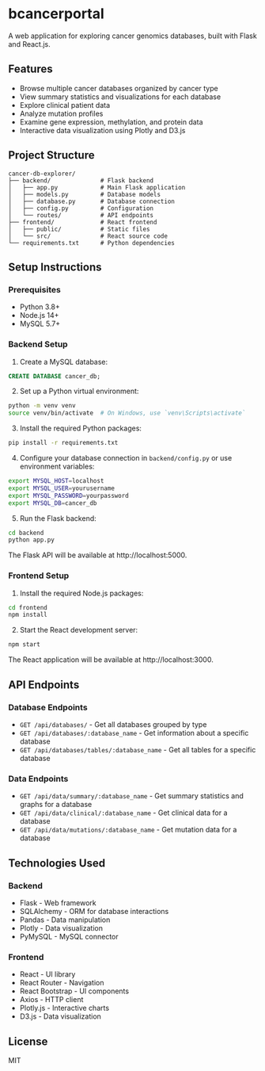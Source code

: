 # bcancerportal

A web application for exploring cancer genomics databases, built with Flask and React.js.

## Features

- Browse multiple cancer databases organized by cancer type
- View summary statistics and visualizations for each database
- Explore clinical patient data
- Analyze mutation profiles
- Examine gene expression, methylation, and protein data
- Interactive data visualization using Plotly and D3.js

## Project Structure

```
cancer-db-explorer/
├── backend/              # Flask backend
│   ├── app.py            # Main Flask application
│   ├── models.py         # Database models
│   ├── database.py       # Database connection
│   ├── config.py         # Configuration
│   └── routes/           # API endpoints
├── frontend/             # React frontend
│   ├── public/           # Static files
│   └── src/              # React source code
└── requirements.txt      # Python dependencies
```

## Setup Instructions

### Prerequisites

- Python 3.8+
- Node.js 14+
- MySQL 5.7+

### Backend Setup

1. Create a MySQL database:

```sql
CREATE DATABASE cancer_db;
```

2. Set up a Python virtual environment:

```bash
python -m venv venv
source venv/bin/activate  # On Windows, use `venv\Scripts\activate`
```

3. Install the required Python packages:

```bash
pip install -r requirements.txt
```

4. Configure your database connection in `backend/config.py` or use environment variables:

```bash
export MYSQL_HOST=localhost
export MYSQL_USER=yourusername
export MYSQL_PASSWORD=yourpassword
export MYSQL_DB=cancer_db
```

5. Run the Flask backend:

```bash
cd backend
python app.py
```

The Flask API will be available at http://localhost:5000.

### Frontend Setup

1. Install the required Node.js packages:

```bash
cd frontend
npm install
```

2. Start the React development server:

```bash
npm start
```

The React application will be available at http://localhost:3000.

## API Endpoints

### Database Endpoints

- `GET /api/databases/` - Get all databases grouped by type
- `GET /api/databases/:database_name` - Get information about a specific database
- `GET /api/databases/tables/:database_name` - Get all tables for a specific database

### Data Endpoints

- `GET /api/data/summary/:database_name` - Get summary statistics and graphs for a database
- `GET /api/data/clinical/:database_name` - Get clinical data for a database
- `GET /api/data/mutations/:database_name` - Get mutation data for a database

## Technologies Used

### Backend
- Flask - Web framework
- SQLAlchemy - ORM for database interactions
- Pandas - Data manipulation
- Plotly - Data visualization
- PyMySQL - MySQL connector

### Frontend
- React - UI library
- React Router - Navigation
- React Bootstrap - UI components
- Axios - HTTP client
- Plotly.js - Interactive charts
- D3.js - Data visualization

## License

MIT